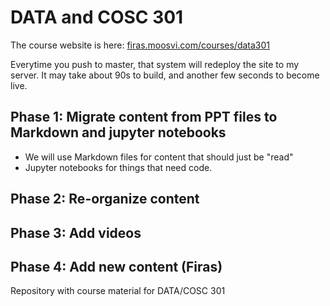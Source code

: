 # DATA and COSC 301

The course website is here: [firas.moosvi.com/courses/data301](https://firas.moosvi.com/courses/data301)

Everytime you push to master, that system will redeploy the site to my server.
It may take about 90s to build, and another few seconds to become live.

## Phase 1: Migrate content from PPT files to Markdown and jupyter notebooks

- We will use Markdown files for content that should just be "read"
- Jupyter notebooks for things that need code.

## Phase 2: Re-organize content 

## Phase 3: Add videos

## Phase 4: Add new content (Firas)

Repository with course material for DATA/COSC 301

